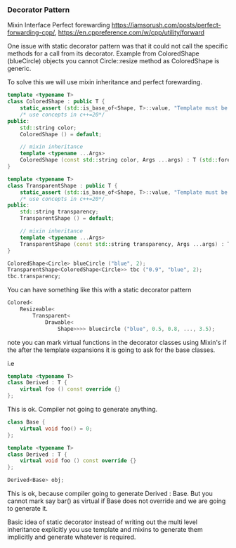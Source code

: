 ### Decorator Pattern 

Mixin Interface 
Perfect forewarding https://iamsorush.com/posts/perfect-forwarding-cpp/, https://en.cppreference.com/w/cpp/utility/forward

One issue with static decorator pattern was that it could not call the specific methods for a call from its decorator. Example from ColoredShape (blueCircle) objects you cannot Circle::resize method as ColoredShape is generic.

To solve this we will use mixin inheritance and perfect forewarding. 

```cpp
template <typename T>
class ColoredShape : public T {
	static_assert (std::is_base_of<Shape, T>::value, "Template must be a shape type"); 
	/* use concepts in c++=20*/
public:
	std::string color; 
	ColoredShape () = default;

	// mixin inheritance 
	template <typename ...Args>
	ColoredShape (const std::string color, Args ...args) : T (std::foreward<Args>(args)...), color (color) { } 
} 

template <typename T>
class TransparentShape : public T {
	static_assert (std::is_base_of<Shape, T>::value, "Template must be a shape type"); 
	/* use concepts in c++=20*/
public:
	std::string transparency; 
	TransparentShape () = default;

	// mixin inheritance 
	template <typename ...Args>
	TransparentShape (const std::string transparency, Args ...args) : T (std::foreward<Args>(args)...), transparency (transparency) { } 
} 

ColoredShape<Circle> blueCircle ("blue", 2);
TransparentShape<ColoredShape<Circle>> tbc ("0.9", "blue", 2); 
tbc.transparency; 
``` 

You can have something like this with a static decorator pattern 

```cpp
Colored<
	Resizeable<
		Transparent<
			Drawable<
				Shape>>>> bluecircle ("blue", 0.5, 0.8, ..., 3.5);
```

note you can mark virtual functions in the decorator classes using Mixin's if the after the template expansions it is going to ask for the base classes. 

i.e 

```cpp
template <typename T>
class Derived : T {
	virtual foo () const override {} 
}; 
```

This is ok. Compiler not going to generate anything. 

```cpp
class Base {
	virtual void foo() = 0;
};

template <typename T>
class Derived : T {
	virtual void foo () const override {} 
}; 

Derived<Base> obj;
```

This is ok, because compiler going to generate Derived : Base. 
But you cannot mark say bar() as virtual if Base does not override and we are going to generate it. 

Basic idea of static decorator instead of writing out the multi level inheritance explicitly you use template and mixins to generate them implicitly and generate whatever is required. 
